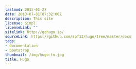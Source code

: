 ```yaml
---
lastmod: 2015-01-27
date: 2013-07-01T07:32:00Z
description: This site
license: Simpl
licenseLink: ""
sitelink: http://gohugo.io/
sourceLink: https://github.com/spf13/hugo/tree/master/docs
tags:
- documentation
- bootstrap
thumbnail: /img/hugo-tn.jpg
title: Hugo
---
```


